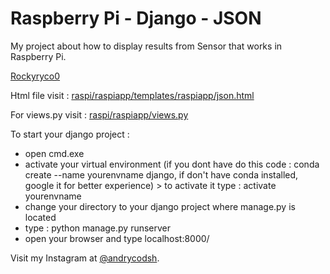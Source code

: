 # Raspberry Pi - Django - JSON 
My project about how to display results from Sensor that works in Raspberry Pi.

[Rockyryco0](https://github.com/rockyryco0/JSON-GPIO)

Html file visit : [raspi/raspiapp/templates/raspiapp/json.html](https://github.com/rockyryco0/JSON-GPIO/blob/master/raspi/raspiapp/templates/raspiapp/json.html)

For views.py visit : [raspi/raspiapp/views.py](https://github.com/rockyryco0/JSON-GPIO/blob/master/raspi/raspiapp/views.py)

To start your django project : 
- open cmd.exe
- activate your virtual environment (if you dont have do this code : conda create --name yourenvname django, if don't have conda installed, google it for better experience) > to activate it type : activate yourenvname
- change your directory to your django project where manage.py is located
- type : python manage.py runserver
- open your browser and type localhost:8000/

Visit my Instagram at [@andrycodsh](https://www.instagram.com/andrycodsh).
